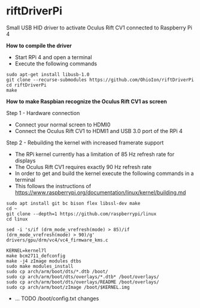 # riftDriverPi
Small USB HID driver to activate Oculus Rift CV1 connected to Raspberry Pi 4

<b>How to compile the driver</b>
- Start RPi 4 and open a terminal
- Execute the following commands

```shell
sudo apt-get install libusb-1.0
git clone --recurse-submodules https://github.com/OhioIon/riftDriverPi
cd riftDriverPi
make
```

<b>How to make Raspbian recognize the Oculus Rift CV1 as screen</b>

Step 1 - Hardware connection
- Connect your normal screen to HDMI0
- Connect the Oculus Rift CV1 to HDMI1 and USB 3.0 port of the RPi 4

Step 2 - Rebuilding the kernel with increased framerate support
- The RPi kernel currently has a limitation of 85 Hz refresh rate for displays
- The Oculus Rift CV1 requires exactly 90 Hz refresh rate
- In order to get and build the kernel execute the following commands in a terminal
- This follows the instructions of https://www.raspberrypi.org/documentation/linux/kernel/building.md

```shell
sudo apt install git bc bison flex libssl-dev make
cd ~
git clone --depth=1 https://github.com/raspberrypi/linux
cd linux

sed -i 's/if (drm_mode_vrefresh(mode) > 85)/if (drm_mode_vrefresh(mode) > 90)/g' drivers/gpu/drm/vc4/vc4_firmware_kms.c

KERNEL=kernel7l
make bcm2711_defconfig
make -j4 zImage modules dtbs
sudo make modules_install
sudo cp arch/arm/boot/dts/*.dtb /boot/
sudo cp arch/arm/boot/dts/overlays/*.dtb* /boot/overlays/
sudo cp arch/arm/boot/dts/overlays/README /boot/overlays/
sudo cp arch/arm/boot/zImage /boot/$KERNEL.img
```

- ... TODO /boot/config.txt changes  
